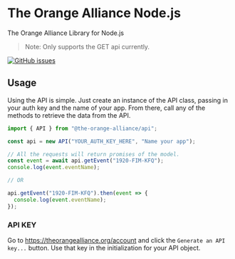 # The Orange Alliance Node.js

The Orange Alliance Library for Node.js

> Note: Only supports the GET api currently.

[![GitHub issues](https://img.shields.io/github/issues/orange-alliance/the-orange-alliance-nodejs?style=for-the-badge)](https://github.com/orange-alliance/the-orange-alliance-nodejs/issues)

## Usage

Using the API is simple. Just create an instance of the API class, passing in your auth key and the name of your app.
From there, call any of the methods to retrieve the data from the API.

```ts
import { API } from "@the-orange-alliance/api";

const api = new API("YOUR_AUTH_KEY_HERE", "Name your app");

// All the requests will return promises of the model.
const event = await api.getEvent("1920-FIM-KFQ");
console.log(event.eventName);

// OR

api.getEvent("1920-FIM-KFQ").then(event => {
  console.log(event.eventName);
});
```

### API KEY

Go to https://theorangealliance.org/account and click the `Generate an API key...` button.
Use that key in the initialization for your API object.
